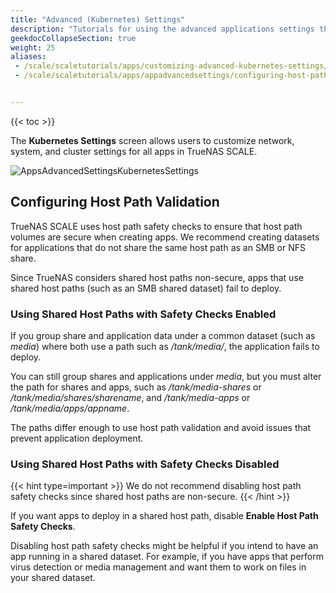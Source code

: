 ```yaml
---
title: "Advanced (Kubernetes) Settings"
description: "Tutorials for using the advanced applications settings that are derived from the Kubernetes implementation in TrueNAS SCALE. Includes notes on configuring host path safety checks."
geekdocCollapseSection: true
weight: 25
aliases:
 - /scale/scaletutorials/apps/customizing-advanced-kubernetes-settings/
 - /scale/scaletutorials/apps/appadvancedsettings/configuring-host-path-safety-checks/


---
```


{{< toc >}}

The **Kubernetes Settings** screen allows users to customize network, system, and cluster settings for all apps in TrueNAS SCALE.

![AppsAdvancedSettingsKubernetesSettings](/images/SCALE/Apps/AppsAdvancedSettingsKubernetesSettings.png "Apps Advanced Settings")

## Configuring Host Path Validation

TrueNAS SCALE uses host path safety checks to ensure that host path volumes are secure when creating apps. We recommend creating datasets for applications that do not share the same host path as an SMB or NFS share.

Since TrueNAS considers shared host paths non-secure, apps that use shared host paths (such as an SMB shared dataset) fail to deploy.

### Using Shared Host Paths with Safety Checks Enabled

If you group share and application data under a common dataset (such as *media*) where both use a path such as */tank/media/*, the application fails to deploy.

You can still group shares and applications under *media*, but you must alter the path for shares and apps, such as */tank/media-shares* or */tank/media/shares/sharename*, and */tank/media-apps* or */tank/media/apps/appname*.

The paths differ enough to use host path validation and avoid issues that prevent application deployment.

### Using Shared Host Paths with Safety Checks Disabled

{{< hint type=important >}}
We do not recommend disabling host path safety checks since shared host paths are non-secure.
{{< /hint >}}

If you want apps to deploy in a shared host path, disable **Enable Host Path Safety Checks**.

Disabling host path safety checks might be helpful if you intend to have an app running in a shared dataset. For example, if you have apps that perform virus detection or media management and want them to work on files in your shared dataset.
